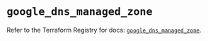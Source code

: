 # `google_dns_managed_zone`

Refer to the Terraform Registry for docs: [`google_dns_managed_zone`](https://registry.terraform.io/providers/hashicorp/google/6.42.0/docs/resources/dns_managed_zone).
